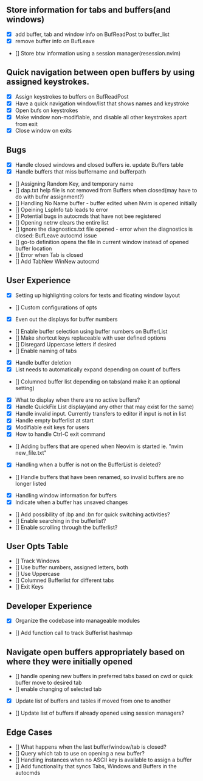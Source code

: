 
## Store information for tabs and buffers(and windows)
- [x] add buffer, tab and window info on BufReadPost to buffer_list
- [x] remove buffer info on BufLeave
- [] Store btw information using a session manager(resession.nvim)

## Quick navigation between open buffers by using assigned keystrokes.
- [x] Assign keystrokes to buffers on BufReadPost
- [x] Have a quick navigation window/list that shows names and keystroke
- [x] Open bufs on keystrokes
- [x] Make window non-modifiable, and disable all other keystrokes apart from exit
- [x] Close window on exits

## Bugs
- [x] Handle closed windows and closed buffers ie. update Buffers table
- [x] Handle buffers that miss buffername and bufferpath
- [] Assigning Random Key, and temporary name
- [] dap.txt help file is not removed from Buffers when closed(may have to do with bufnr assignment?)
- [] Handling No Name buffer - buffer edited when Nvim is opened initially
- [] Opeining LspInfo tab leads to error
- [] Potential bugs in autocmds that have not bee registered
- [] Opening netrw clears the entire list 
- [] Ignore the diagnostics.txt file opened - error when the diagnostics is closed: BufLeave autocmd issue
- [] go-to definition opens the file in current window instead of opened buffer location
- [] Error when Tab is closed
- [] Add TabNew WinNew autocmd

## User Experience
- [x] Setting up highlighting colors for texts and floating window layout
- [] Custom configurations of opts
- [x] Even out the displays for buffer numbers
- [] Enable buffer selection using buffer numbers on BufferList
- [] Make shortcut keys replaceable with user defined options
- [] Disregard Uppercase letters if desired
- [] Enable naming of tabs
- [x] Handle buffer deletion
- [x] List needs to automatically expand depending on count of buffers
- [] Columned buffer list depending on tabs(and make it an optional setting)
- [x] What to display when there are no active buffers?
- [x] Handle QuickFix List display(and any other that may exist for the same)
- [x] Handle invalid input. Currently transfers to editor if input is not in list
- [x] Handle empty bufferlist at start
- [x] Modifiable exit keys for users
- [x] How to handle Ctrl-C exit command
- [] Adding buffers that are opened when Neovim is started ie. "nvim new_file.txt"
- [x] Handling when a buffer is not on the BufferList is deleted?
- [] Handle buffers that have been renamed, so invalid buffers are no longer listed
- [x] Handling window information for buffers
- [x] Indicate when a buffer has unsaved changes
- [] Add possibility of :bp and :bn for quick switching activities?
- [] Enable searching in the bufferlist?
- [] Enable scrolling through the bufferlist?

## User Opts Table
- [] Track Windows
- [] Use buffer numbers, assigned letters, both
- [] Use Uppercase
- [] Columned Bufferlist for different tabs
- [] Exit Keys

## Developer Experience
- [x] Organize the codebase into manageable modules
- [] Add function call to track Bufferlist hashmap

## Navigate open buffers appropriately based on where they were initially opened
- [] handle opening new buffers in preferred tabs based on cwd or quick buffer move to 
desired tab
- [] enable changing of selected tab
- [x] Update list of buffers and tables if moved from one to another
- [] Update list of buffers if already opened using session managers?

## Edge Cases
- [] What happens when the last buffer/window/tab is closed?
- [] Query which tab to use on opening a new buffer?
- [] Handling instances when no ASCII key is available to assign a buffer
- [] Add functionality that syncs Tabs, Windows and Buffers in the autocmds


